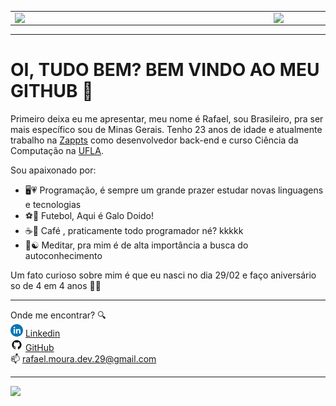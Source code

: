 <center>
<table>
    <tr>
        <td><img width="400px" align="left" src="https://github-readme-stats.vercel.app/api/top-langs/?username=rafaelportomoura&hide=html&layout=compact&theme=buefy" /></td>
        <td><img width="495px" align="left" src="https://github-readme-stats.vercel.app/api?username=rafaelportomoura&theme=buefy"/></td>
    </tr>   
</table>
</center>  

***

# OI, TUDO BEM? BEM VINDO AO MEU GITHUB 🤙

Primeiro deixa eu me apresentar, meu nome é Rafael, sou Brasileiro, pra ser mais específico sou de Minas Gerais. Tenho 23 anos de idade e atualmente trabalho na [Zappts][sitejob] como desenvolvedor back-end e curso Ciência da Computação na [UFLA][siteufla].  

Sou apaixonado por: 
* 🖥️💗 Programação, é sempre um grande prazer estudar novas linguagens e tecnologias 
* ⚽🐓 Futebol, Aqui é Galo Doido!   
* ☕🖤 Café , praticamente todo programador né? kkkkk 
* 🙏☯️ Meditar, pra mim é de alta importância a busca do autoconhecimento 

Um fato curioso sobre mim é que eu nasci no dia 29/02 e faço aniversário so de 4 em 4 anos
🙈😅  

***

Onde me encontrar? 🔍  
[![linkedin][linkedin-icon]][linkedin-url] [Linkedin][linkedin-url]   
[![GitHub][github-icon]][github-url] [GitHub][github-url]    
 📫 rafael.moura.dev.29@gmail.com
 
<!--
**rafaelportomoura/rafaelportomoura** is a ✨ _special_ ✨ repository because its `README.md` (this file) appears on your GitHub profile.

Here are some ideas to get you started:

- 🔭 I’m currently working on ...
- 🌱 I’m currently learning ...
- 👯 I’m looking to collaborate on ...
- 🤔 I’m looking for help with ...
- 💬 Ask me about ...
- 📫 How to reach me: ...
- 😄 Pronouns: ...
- ⚡ Fun fact: ...M
-->


<!-- URLS -->
[sitejob]: [https://www.zappts.com.br/]
[siteufla]: https://ufla.br
[linkedin-url]: https://www.linkedin.com/in/rafael-porto-vieira-de-moura-369307168/
[github-url]: https://github.com/rafaelportomoura  
[gitlab-url]: https://gitlab.com/rafael.moura1

<!-- IMAGENS -->
[capagithub]: images/canvas/capa-github.png
[linkedin-icon]: images/icons/linkedin-azul.png
[github-icon]: images/icons/github.png
[gitlab-icon]: images/icons/gitlab.png

***

![](https://komarev.com/ghpvc/?username=rafaelportomoura&color=blue&style=flat)
